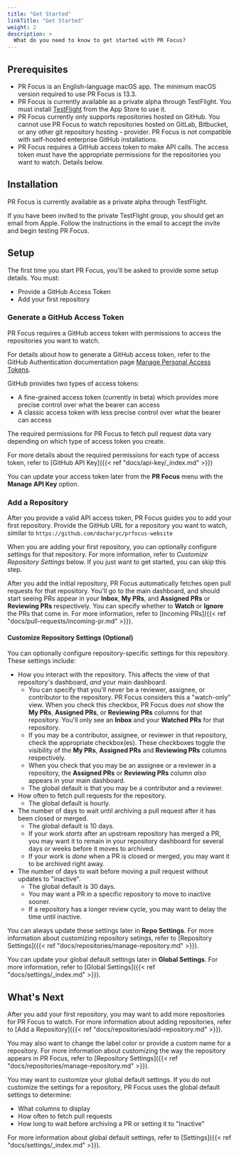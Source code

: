 ```yaml
---
title: "Get Started"
linkTitle: "Get Started"
weight: 2
description: >
  What do you need to know to get started with PR Focus?
---
```


## Prerequisites

- PR Focus is an English-language macOS app. The minimum macOS version required to use PR Focus is 13.3.
- PR Focus is currently available as a private alpha through TestFlight. You must install [TestFlight](https://apps.apple.com/us/app/testflight/id899247664) from the App Store to use it.
- PR Focus currently only supports repositories hosted on GitHub. You cannot use PR Focus to watch repositories hosted on GitLab, Bitbucket, or any other git repository hosting - provider. PR Focus is not compatible with self-hosted enterprise GitHub installations.
- PR Focus requires a GitHub access token to make API calls. The access token must have the appropriate permissions for the repositories you want to watch. Details below.

## Installation

PR Focus is currently available as a private alpha through TestFlight. 

If you have been invited to the private TestFlight group, you should get an email from Apple. Follow the instructions in the email to accept the invite and begin testing PR Focus.

## Setup

The first time you start PR Focus, you'll be asked to provide some setup details. You must:

- Provide a GitHub Access Token
- Add your first repository

### Generate a GitHub Access Token

PR Focus requires a GitHub access token with permissions to access the repositories you want to watch.

For details about how to generate a GitHub access token, refer to the GitHub Authentication documentation page [Manage Personal Access Tokens](https://docs.github.com/en/authentication/keeping-your-account-and-data-secure/managing-your-personal-access-tokens).

GitHub provides two types of access tokens:

- A fine-grained access token (currently in beta) which provides more precise control over what the bearer can access
- A classic access token with less precise control over what the bearer can access

The required permissions for PR Focus to fetch pull request data vary depending on which type of access token you create. 

For more details about the required permissions for each type of access token, refer to [GitHub API Key]({{< ref "docs/api-key/_index.md" >}})

You can update your access token later from the **PR Focus** menu with the **Manage API Key** option.

### Add a Repository

After you provide a valid API access token, PR Focus guides you to add your first repository. Provide the GitHub URL for a repository you want to watch, similar to `https://github.com/dacharyc/prfocus-website`

When you are adding your first repository, you can optionally configure settings for that repository. For more information, refer to *Customize Repository Settings* below. If you just want to get started, you can skip this step.

After you add the initial repository, PR Focus automatically fetches open pull requests for that repository. You'll go to the main dashboard, and should start seeing PRs appear in your **Inbox**, **My PRs**, and **Assigned PRs** or **Reviewing PRs** respectively. You can specify whether to **Watch** or **Ignore** the PRs that come in. For more information, refer to [Incoming PRs]({{< ref "docs/pull-requests/incoming-pr.md" >}}).

#### Customize Repository Settings (Optional)

You can optionally configure repository-specific settings for this repository. These settings include:

- How you interact with the repository. This affects the view of that repository's dashboard, *and* your main dashboard.
  - You can specify that you'll never be a reviewer, assignee, or contributor to the repository. PR Focus considers this a "watch-only" view. When you check this checkbox, PR Focus does *not* show the **My PRs**, **Assigned PRs**, or **Reviewing PRs** columns for that repository. You'll only see an **Inbox** and your **Watched PRs** for that repository.
  - If you may be a contributor, assignee, or reviewer in that repository, check the appropriate checkbox(es). These checkboxes toggle the visibility of the **My PRs**, **Assigned PRs** and **Reviewing PRs** columns respectively.
  - When you check that you may be an assignee or a reviewer in a repository, the **Assigned PRs** or **Reviewing PRs** column *also* appears in your main dashboard.
  - The global default is that you may be a contributor and a reviewer.
- How often to fetch pull requests for the repository.
  - The global default is hourly.
- The number of days to wait until archiving a pull request after it has been closed or merged. 
  - The global default is 10 days.
  - If your work *starts* after an upstream repository has merged a PR, you may want it to remain in your repository dashboard for several days or weeks before it moves to archived.
  - If your work is *done* when a PR is closed or merged, you may want it to be archived right away. 
- The number of days to wait before moving a pull request without updates to "inactive".
  - The global default is 30 days.
  - You may want a PR in a specific repository to move to inactive sooner.
  - If a repository has a longer review cycle, you may want to delay the time until inactive.

You can always update these settings later in **Repo Settings**. For more information about customizing repository setings, refer to [Repository Settings]({{< ref "docs/repositories/manage-repository.md" >}}).

You can update your global default settings later in **Global Settings**. For more information, refer to [Global Settings]({{< ref "docs/settings/_index.md" >}}).

## What's Next

After you add your first repository, you may want to add more repositories for PR Focus to watch. For more information about adding repositories, refer to [Add a Repository]({{< ref "docs/repositories/add-repository.md" >}}).

You may also want to change the label color or provide a custom name for a repository. For more information about customizing the way the repository appears in PR Focus, refer to [Repository Settings]({{< ref "docs/repositories/manage-repository.md" >}}).

You may want to customize your global default settings. If you do not customize the settings for a repository, PR Focus uses the global default settings to determine:

- What columns to display
- How often to fetch pull requests
- How long to wait before archiving a PR or setting it to "Inactive"

For more information about global default settings, refer to [Settings]({{< ref "docs/settings/_index.md" >}}).
